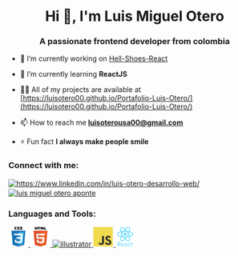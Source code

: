 <h1 align="center">Hi 👋, I'm Luis Miguel Otero</h1>
<h3 align="center">A passionate frontend developer from colombia</h3>

- 🔭 I’m currently working on [Hell-Shoes-React](https://github.com/luisotero00/Hell-Shoes-React)

- 🌱 I’m currently learning **ReactJS**

- 👨‍💻 All of my projects are available at [https://luisotero00.github.io/Portafolio-Luis-Otero/](https://luisotero00.github.io/Portafolio-Luis-Otero/)

- 📫 How to reach me **luisoterousa00@gmail.com**

- ⚡ Fun fact **I always make people smile**

<h3 align="left">Connect with me:</h3>
<p align="left">
<a href="https://linkedin.com/in/https://www.linkedin.com/in/luis-otero-desarrollo-web/" target="blank"><img align="center" src="https://raw.githubusercontent.com/rahuldkjain/github-profile-readme-generator/master/src/images/icons/Social/linked-in-alt.svg" alt="https://www.linkedin.com/in/luis-otero-desarrollo-web/" height="30" width="40" /></a>
<a href="https://fb.com/luis miguel otero aponte" target="blank"><img align="center" src="https://raw.githubusercontent.com/rahuldkjain/github-profile-readme-generator/master/src/images/icons/Social/facebook.svg" alt="luis miguel otero aponte" height="30" width="40" /></a>
</p>

<h3 align="left">Languages and Tools:</h3>
<p align="left"> <a href="https://www.w3schools.com/css/" target="_blank" rel="noreferrer"> <img src="https://raw.githubusercontent.com/devicons/devicon/master/icons/css3/css3-original-wordmark.svg" alt="css3" width="40" height="40"/> </a> <a href="https://www.w3.org/html/" target="_blank" rel="noreferrer"> <img src="https://raw.githubusercontent.com/devicons/devicon/master/icons/html5/html5-original-wordmark.svg" alt="html5" width="40" height="40"/> </a> <a href="https://www.adobe.com/in/products/illustrator.html" target="_blank" rel="noreferrer"> <img src="https://www.vectorlogo.zone/logos/adobe_illustrator/adobe_illustrator-icon.svg" alt="illustrator" width="40" height="40"/> </a> <a href="https://developer.mozilla.org/en-US/docs/Web/JavaScript" target="_blank" rel="noreferrer"> <img src="https://raw.githubusercontent.com/devicons/devicon/master/icons/javascript/javascript-original.svg" alt="javascript" width="40" height="40"/> </a> <a href="https://reactjs.org/" target="_blank" rel="noreferrer"> <img src="https://raw.githubusercontent.com/devicons/devicon/master/icons/react/react-original-wordmark.svg" alt="react" width="40" height="40"/> </a> </p>

